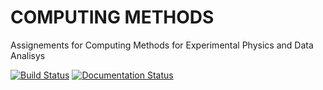 # COMPUTING METHODS

Assignements for Computing Methods for Experimental Physics and Data Analisys

[![Build Status](https://travis-ci.org/lucabaldini/splrand.svg?branch=master)](https://travis-ci.org/lucabaldini/splrand)
[![Documentation Status](https://readthedocs.org/projects/cmepda-ez/badge/?version=latest)](https://cmepda-ez.readthedocs.io/en/latest/?badge=latest)
